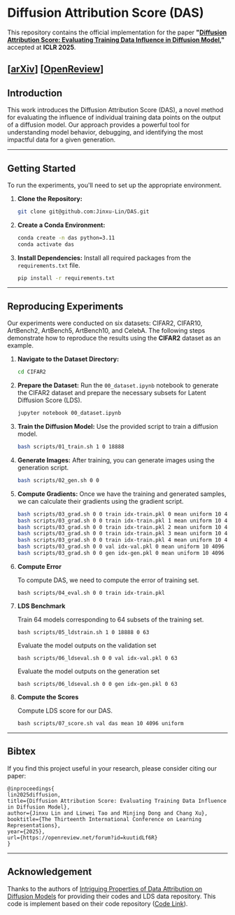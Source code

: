 # Diffusion Attribution Score (DAS)

This repository contains the official implementation for the paper **"[Diffusion Attribution Score: Evaluating Training Data Influence in Diffusion Model](https://iclr.cc/virtual/2025/poster/28556),"** accepted at **ICLR 2025**.

\[[arXiv](https://arxiv.org/abs/2410.18639)\]
\[[OpenReview](https://openreview.net/forum?id=kuutidLf6R)\]
---

## Introduction

This work introduces the Diffusion Attribution Score (DAS), a novel method for evaluating the influence of individual training data points on the output of a diffusion model. Our approach provides a powerful tool for understanding model behavior, debugging, and identifying the most impactful data for a given generation.

---

## Getting Started

To run the experiments, you'll need to set up the appropriate environment.

1.  **Clone the Repository:**

    ```bash
    git clone git@github.com:Jinxu-Lin/DAS.git
    ```

2.  **Create a Conda Environment:**

    ```bash
    conda create -n das python=3.11
    conda activate das
    ```

3.  **Install Dependencies:**
    Install all required packages from the `requirements.txt` file.

    ```bash
    pip install -r requirements.txt
    ```
---

## Reproducing Experiments

Our experiments were conducted on six datasets: CIFAR2, CIFAR10, ArtBench2, ArtBench5, ArtBench10, and CelebA. The following steps demonstrate how to reproduce the results using the **CIFAR2** dataset as an example.

1.  **Navigate to the Dataset Directory:**

    ```bash
    cd CIFAR2
    ```

2.  **Prepare the Dataset:**
    Run the `00_dataset.ipynb` notebook to generate the CIFAR2 dataset and prepare the necessary subsets for Latent Diffusion Score (LDS).

    ```bash
    jupyter notebook 00_dataset.ipynb
    ```

3.  **Train the Diffusion Model:**
    Use the provided script to train a diffusion model.

    ```bash
    bash scripts/01_train.sh 1 0 18888
    ```

4.  **Generate Images:**
    After training, you can generate images using the generation script.

    ```bash
    bash scripts/02_gen.sh 0 0
    ```

5. **Compute Gradients:**
    Once we have the training and generated samples, we can calculate their gradients using the gradient script.

    ```bash
    bash scripts/03_grad.sh 0 0 train idx-train.pkl 0 mean uniform 10 4096
    bash scripts/03_grad.sh 0 0 train idx-train.pkl 1 mean uniform 10 4096
    bash scripts/03_grad.sh 0 0 train idx-train.pkl 2 mean uniform 10 4096
    bash scripts/03_grad.sh 0 0 train idx-train.pkl 3 mean uniform 10 4096
    bash scripts/03_grad.sh 0 0 train idx-train.pkl 4 mean uniform 10 4096
    bash scripts/03_grad.sh 0 0 val idx-val.pkl 0 mean uniform 10 4096
    bash scripts/03_grad.sh 0 0 gen idx-gen.pkl 0 mean uniform 10 4096
    ```

6. **Compute Error**

    To compute DAS, we need to compute the error of training set.

    ```
    bash scripts/04_eval.sh 0 0 train idx-train.pkl
    ```

7. **LDS Benchmark**

    Train 64 models corresponding to 64 subsets of the training set.

    ```
    bash scripts/05_ldstrain.sh 1 0 18888 0 63
    ```

    Evaluate the model outputs on the validation set

    ```
    bash scripts/06_ldseval.sh 0 0 val idx-val.pkl 0 63
    ```

    Evaluate the model outputs on the generation set

    ```
    bash scripts/06_ldseval.sh 0 0 gen idx-gen.pkl 0 63
    ```

8. **Compute the Scores**

    Compute LDS score for our DAS.
    ```
    bash scripts/07_score.sh val das mean 10 4096 uniform
    ```

---

## Bibtex

If you find this project useful in your research, please consider citing our paper:

```
@inproceedings{
lin2025diffusion,
title={Diffusion Attribution Score: Evaluating Training Data Influence in Diffusion Model},
author={Jinxu Lin and Linwei Tao and Minjing Dong and Chang Xu},
booktitle={The Thirteenth International Conference on Learning Representations},
year={2025},
url={https://openreview.net/forum?id=kuutidLf6R}
}
```

---

## Acknowledgement

Thanks to the authors of [Intriguing Properties of Data Attribution on Diffusion Models](https://sail-sg.github.io/D-TRAK) for providing their codes and LDS data repository.
This code is implement based on their code repository ([Code Link](https://github.com/sail-sg/D-TRAK)).